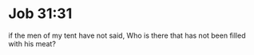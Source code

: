 # Job 31:31

if the men of my tent have not said, Who is there that has not been filled with his meat?
